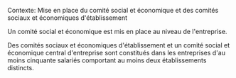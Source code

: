 Contexte: Mise en place du comité social et économique et des comités sociaux et économiques d'établissement

Un comité social et économique est mis en place au niveau de l'entreprise.

Des comités sociaux et économiques d'établissement et un comité social et économique central d'entreprise sont constitués dans les entreprises d'au moins cinquante salariés comportant au moins deux établissements distincts.